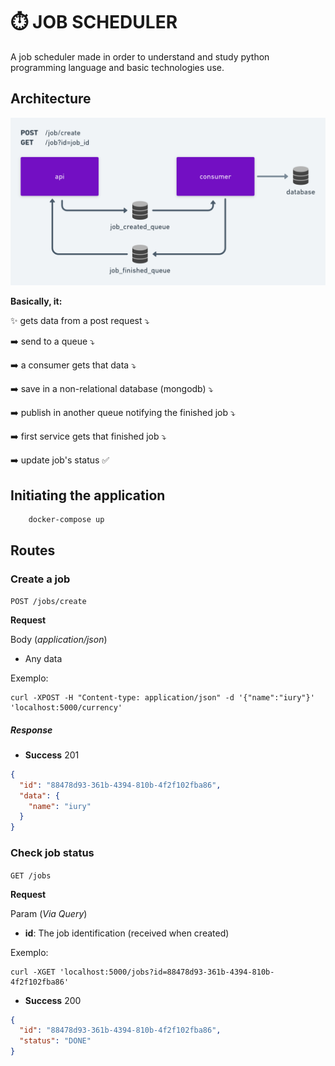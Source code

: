 # ⏱️ JOB SCHEDULER

A job scheduler made in order to understand and study python programming language and basic technologies use.  

## Architecture

![alt text](https://github.com/iurydias/job-scheduler/blob/main/arch.png?raw=true "Project Architecture")

**Basically, it:**

✨ gets data from a post request ⤵️

➡️ send to a queue ⤵️

➡️ a consumer gets that data ⤵️

➡️ save in a non-relational database (mongodb) ⤵️

➡️ publish in another queue notifying the finished job ⤵️

➡️ first service gets that finished job ⤵️

➡️ update job's status ✅

## Initiating the application

```shell script
    docker-compose up
```

## Routes

### Create a job

```POST /jobs/create```

**Request**

Body (*application/json*)

* Any data

Exemplo:

```shell script
curl -XPOST -H "Content-type: application/json" -d '{"name":"iury"}' 'localhost:5000/currency'
```

##### Response

+ **Success** 201

```json
{
  "id": "88478d93-361b-4394-810b-4f2f102fba86",
  "data": {
    "name": "iury"
  }
} 
``` 

### Check job status

```GET /jobs```

**Request**

Param (*Via Query*)

* **id**: The job identification (received when created)

Exemplo:

```shell script
curl -XGET 'localhost:5000/jobs?id=88478d93-361b-4394-810b-4f2f102fba86'
```

+ **Success** 200

```json
{
  "id": "88478d93-361b-4394-810b-4f2f102fba86",
  "status": "DONE"
} 
``` 
